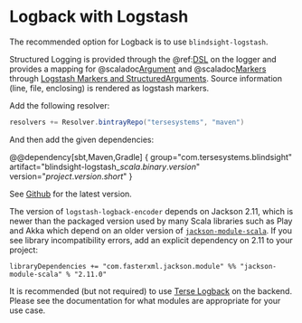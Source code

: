 # Logback with Logstash 

The recommended option for Logback is to use `blindsight-logstash`.
 
Structured Logging is provided through the @ref:[DSL](../usage/dsl.md) on the logger and provides a mapping for @scaladoc[Argument](com.tersesystems.blindsight.Argument) and @scaladoc[Markers](com.tersesystems.blindsight.Markers) through [Logstash Markers and StructuredArguments](https://github.com/logstash/logstash-logback-encoder#event-specific-custom-fields).  Source information (line, file, enclosing) is rendered as logstash markers.

Add the following resolver:
 
```scala
resolvers += Resolver.bintrayRepo("tersesystems", "maven")
```

And then add the given dependencies:

@@dependency[sbt,Maven,Gradle] {
  group="com.tersesystems.blindsight"
  artifact="blindsight-logstash_$scala.binary.version$"
  version="$project.version.short$"
}

See [Github](https://github.com/tersesystems/blindsight#blindsight) for the latest version.

The version of `logstash-logback-encoder` depends on Jackson 2.11, which is newer than the packaged version used by many Scala libraries such as Play and Akka which depend on an older version of [`jackson-module-scala`](https://github.com/FasterXML/jackson-module-scala).  If you see library incompatibility errors, add an explicit dependency on 2.11 to your project:

```text
libraryDependencies += "com.fasterxml.jackson.module" %% "jackson-module-scala" % "2.11.0"
```

It is recommended (but not required) to use [Terse Logback](https://tersesystems.github.io/terse-logback/) on the backend.  Please see the documentation for what modules are appropriate for your use case.